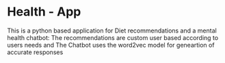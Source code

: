 ﻿# Health - App
 This is a python based application for Diet recommendations and a mental health chatbot:
    The recommendations are custom user based according to users needs and 
    The Chatbot uses the word2vec model for geneartion of accurate responses 
